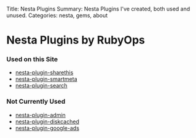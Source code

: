 Title: Nesta Plugins
Summary: Nesta Plugins I've created, both used and unused.
Categories: nesta, gems, about

# Nesta Plugins by RubyOps

### Used on this Site

* [nesta-plugin-sharethis](http://github.com/jmervine/nesta-plugin-sharethis)
* [nesta-plugin-smartmeta](http://github.com/jmervine/nesta-plugin-smartmeta)
* [nesta-plugin-search](http://github.com/jmervine/nesta-plugin-search)

### Not Currently Used

* [nesta-plugin-admin](http://github.com/jmervine/nesta-plugin-admin)
* [nesta-plugin-diskcached](http://github.com/jmervine/nesta-plugin-diskcached)
* [nesta-plugin-google-ads](http://github.com/jmervine/nesta-plugin-google-ads)

